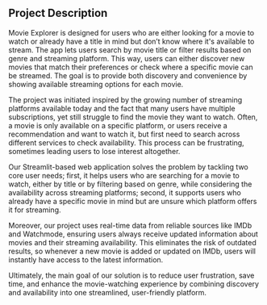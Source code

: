 ## Project Description

Movie Explorer is designed for users who are either looking for a movie to watch or already have a title in mind but don’t know where it's available to stream. The app lets users search by movie title or filter results based on genre and streaming platform. This way, users can either discover new movies that match their preferences or check where a specific movie can be streamed. The goal is to provide both discovery and convenience by showing available streaming options for each movie.

The project was initiated inspired by the growing number of streaming platforms available today and the fact that many users have multiple subscriptions, yet still struggle to find the movie they want to watch. Often, a movie is only available on a specific platform, or users receive a recommendation and want to watch it, but first need to search across different services to check availability. This process can be frustrating, sometimes leading users to lose interest altogether.

Our Streamlit-based web application solves the problem by tackling two core user needs; first, it helps users who are searching for a movie to watch, either by title or by filtering based on genre, while considering the availability across streaming platforms; second, it supports users who already have a specific movie in mind but are unsure which platform offers it for streaming.

Moreover, our project uses real-time data from reliable sources like IMDb and Watchmode, ensuring users always receive updated information about movies and their streaming availability. This eliminates the risk of outdated results, so whenever a new movie is added or updated on IMDb, users will instantly have access to the latest information.

Ultimately, the main goal of our solution is to reduce user frustration, save time, and enhance the movie-watching experience by combining discovery and availability into one streamlined, user-friendly platform.

